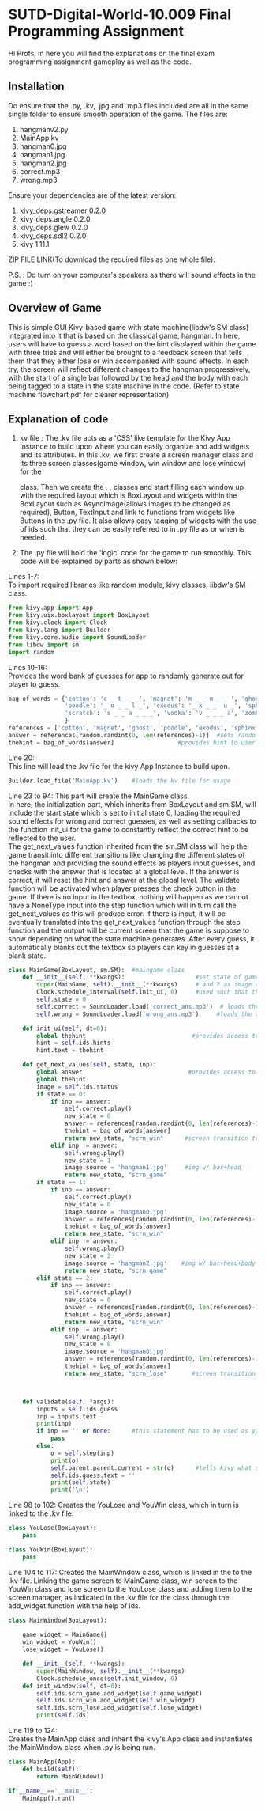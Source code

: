 # SUTD-Digital-World-10.009 Final Programming Assignment

Hi Profs, in here you will find the explanations on the final exam programming assignment gameplay as well as the code.  

## Installation  
 
Do ensure that the .py, .kv, .jpg and .mp3 files included are all in the same single folder to ensure smooth operation of the game. 
The files are:   
1. hangmanv2.py 
2. MainApp.kv 
3. hangman0.jpg 
4. hangman1.jpg 
5. hangman2.jpg  
6. correct.mp3 
7. wrong.mp3  
 
Ensure your dependencies are of the latest version:     
1. kivy_deps.gstreamer  0.2.0   
2. kivy_deps.angle      0.2.0  
3. kivy_deps.glew       0.2.0  
4. kivy_deps.sdl2       0.2.0  
5. kivy                 1.11.1
 
ZIP FILE LINK(To download the required files as one whole file): 
 
P.S. : Do turn on your computer's speakers as there will sound effects in the game :)
 
## Overview of Game 

This is simple GUI Kivy-based game with state machine(libdw's SM class) integrated into it that is based on the classical game, hangman. In here, users will have to guess a word based on the hint displayed within the game with three tries and will either be brought to a  feedback screen that tells them that they either lose or win accompanied with sound effects. In each try, the screen will reflect different changes to the hangman progressively, with the start of a single bar followed by the head and the body with each being tagged to a state in the state machine in the code. (Refer to state machine flowchart pdf for clearer representation)
 
## Explanation of code 
 
1. kv file : The .kv file acts as a 'CSS' like template for the Kivy App Instance to build upon where you can easily organize and add widgets and its attributes. In this .kv, we first create a screen manager class and its three screen classes(game window, win window and lose window) for the <Main Window> class. Then we create the <MainGame>, <YouWin>, <YouLose> classes and start filling each window up with the required layout which is BoxLayout and widgets within the BoxLayout such as AsyncImage(allows images to be changed as required), Button, TextInput and link to functions from widgets like Buttons in the .py file. It also allows easy tagging of widgets with the use of ids such that they can be easily referred to in .py file as or when is needed.
  
2. The .py file will hold the 'logic' code for the game to run smoothly. This code will be explained by parts as shown below:
 
Lines 1-7:  
To import required libraries like random module, kivy classes, libdw's SM class. 
```python   
from kivy.app import App
from kivy.uix.boxlayout import BoxLayout
from kivy.clock import Clock
from kivy.lang import Builder
from kivy.core.audio import SoundLoader
from libdw import sm
import random  
``` 
Lines 10-16:  
Provides the word bank of guesses for app to randomly generate out for player to guess. 

```python 
bag_of_words = {'cotton': 'c _ t_ _ _', 'magnet': 'm _ _ m _ _ ', 'ghost': 'g _ o _ _',
                'poodle': '_ o _ _ l _', 'exodus': '_ x _ _  u _', 'sphinx': 's _ h _ _ _',
                'scratch': 's _ _ a _ _ _', 'vodka': 'v _ _ _ a', 'zombie': '_ o _ b _ _'
                }
references = ['cotton', 'magnet', 'ghost', 'poodle', 'exodus', 'sphinx', 'scratch', 'vodka', 'zombie']
answer = references[random.randint(0, len(references)-1)]  #sets randomized answer to guess in game
thehint = bag_of_words[answer]                  #provides hint to user match to answer variable 
``` 
Line 20:   
This line will load the .kv file for the kivy App Instance to build upon. 

```python  
Builder.load_file('MainApp.kv')    #loads the kv file for usage
```
Line 23 to 94: 
This part will create the MainGame class.  
In here, the initialization part, which inherits from BoxLayout and sm.SM, will include the start state which is set to initial state 0, 
loading the required sound effects for wrong and correct guesses, as well as setting callbacks to the function init_ui for the game to constantly reflect the correct hint to be reflected to the user.  
The get_next_values function inherited from the sm.SM class will help the game transit into different transitions like changing the different states of the hangman and providing the sound effects as players input guesses, and checks with the answer that is located at a global level. If the answer is correct, it will reset the hint and answer at the global level.
The validate function will be activated when player presses the check button in the game. If there is no input in the textbox, nothing will happen as we cannot have a NoneType input into the step function which will in turn call the get_next_values as this will produce error. If there is input, it will be eventually translated into the get_next_values function through the step function and the output will be current screen that the game is suppose to show depending on what the state machine generates. After every guess, it automatically blanks out the textbox so players can key in guesses at a blank state. 

```python 
class MainGame(BoxLayout, sm.SM):  #maingame class
    def __init__(self, **kwargs):                    #set state of game at 0 (image w/ bar), with 1 as image w/ bar+head
        super(MainGame, self).__init__(**kwargs)     # and 2 as image w/ bar+head+body
        Clock.schedule_interval(self.init_ui, 0)     #used such that the hint can be initialized at the start
        self.state = 0
        self.correct = SoundLoader.load('correct_ans.mp3')  # loads the correct sound effect
        self.wrong = SoundLoader.load('wrong_ans.mp3')     #loads the wrong sound effect

    def init_ui(self, dt=0):
        global thehint                              #provides access to thehint variable at global level
        hint = self.ids.hints
        hint.text = thehint

    def get_next_values(self, state, inp):
        global answer                              #provides access to thehint, answer variables at global level
        global thehint                             
        image = self.ids.status
        if state == 0:
            if inp == answer:
                self.correct.play()
                new_state = 0
                answer = references[random.randint(0, len(references)-1)]
                thehint = bag_of_words[answer]
                return new_state, "scrn_win"      #screen transition to YouWin class window
            elif inp != answer:
                self.wrong.play()
                new_state = 1
                image.source = 'hangman1.jpg'     #img w/ bar+head
                return new_state, "scrn_game"
        if state == 1:
            if inp == answer:
                self.correct.play()
                new_state = 0
                image.source = 'hangman0.jpg'
                answer = references[random.randint(0, len(references)-1)]
                thehint = bag_of_words[answer]
                return new_state, "scrn_win"
            elif inp != answer:
                self.wrong.play()
                new_state = 2
                image.source = 'hangman2.jpg'    #img w/ bar+head+body
                return new_state, "scrn_game"
        elif state == 2:
            if inp == answer:
                self.correct.play()
                new_state = 0
                answer = references[random.randint(0, len(references)-1)]
                thehint = bag_of_words[answer]
                return new_state, "scrn_win"
            elif inp != answer:
                self.wrong.play()
                new_state = 0
                image.source = 'hangman0.jpg'
                answer = references[random.randint(0, len(references)-1)]
                thehint = bag_of_words[answer]
                return new_state, "scrn_lose"       #screen transition to YouLose class window



    def validate(self, *args):
        inputs = self.ids.guess
        inp = inputs.text
        print(inp)
        if inp == '' or None:      #this statement has to be used as you cannot pass inp as None in self.step(inp)
            pass
        else:
            o = self.step(inp)
            print(o)
            self.parent.parent.current = str(o)      #tells kivy what screen to show to user
            self.ids.guess.text = ''
            print(self.state)
            print('\n')
```  

Line 98 to 102: 
Creates the YouLose and YouWin class, which in turn is linked to the .kv file.  

```python
class YouLose(BoxLayout):
    pass

class YouWin(BoxLayout):
    pass 
```  

Line 104 to 117: 
Creates the MainWindow class, which is linked in the to the .kv file. Linking the game screen to MainGame class, win screen to the YouWin class and lose screen to the YouLose class and adding them to the screen manager, as indicated in the .kv file for the <MainWindow> class through the add_widget function with the help of ids.   
 
```python 
class MainWindow(BoxLayout): 
 
    game_widget = MainGame()
    win_widget = YouWin()
    lose_widget = YouLose()

    def __init__(self, **kwargs):
        super(MainWindow, self).__init__(**kwargs)
        Clock.schedule_once(self.init_window, 0)
    def init_window(self, dt=0):
        self.ids.scrn_game.add_widget(self.game_widget)
        self.ids.scrn_win.add_widget(self.win_widget)
        self.ids.scrn_lose.add_widget(self.lose_widget)
        print(self.ids) 
```

Line 119 to 124:  
Creates the MainApp class and inherit the kivy's App class and instantiates the MainWindow class when .py is being run.
  
```python
class MainApp(App):
    def build(self):
        return MainWindow()

if __name__=='__main__':
    MainApp().run() 
```
